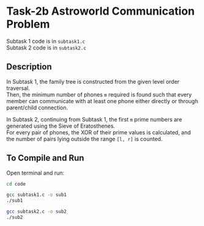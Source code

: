 # Task-2b Astroworld Communication Problem

Subtask 1 code is in `subtask1.c`  
Subtask 2 code is in `subtask2.c`

## Description 
In Subtask 1, the family tree is constructed from the given level order traversal.  
Then, the minimum number of phones `m` required is found such that every member can communicate with at least one phone either directly or through parent/child connection.

In Subtask 2, continuing from Subtask 1, the first `m` prime numbers are generated using the Sieve of Eratosthenes.  
For every pair of phones, the XOR of their prime values is calculated, and the number of pairs lying outside the range `[l, r]` is counted.

## To Compile and Run
Open terminal and run:
```bash
cd code
```
```bash
gcc subtask1.c -o sub1
./sub1
```
```bash
gcc subtask2.c -o sub2
./sub2

```
